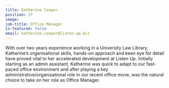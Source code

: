 ```yaml
---
title: Katherine Cooper
position: 27
image: 
job-title: Office Manager
is-featured: false
email: katherine.cooper@listen-up.biz
---
```


With over two years experience working in a University Law Library, Katherine’s organisational skills, hands-on approach and keen eye for detail have proved vital to her accelerated development at Listen Up. Initially starting as an admin assistant, Katherine was quick to adapt to our fast-paced office environment and after playing a key administrative/organisational role in our recent office move, was the natural choice to take on her role as Office Manager.